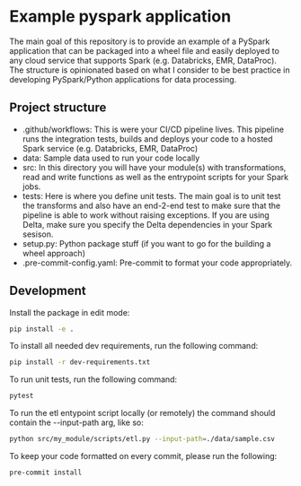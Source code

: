 # Example pyspark application
The main goal of this repository is to provide an example of a PySpark application that can be packaged into a wheel file and easily deployed to any cloud service that supports Spark (e.g. Databricks, EMR, DataProc). The structure is opinionated based on what I consider to be best practice in developing PySpark/Python applications for data processing.

## Project structure

- .github/workflows: This is were your CI/CD pipeline lives. This pipeline runs the integration tests, builds and deploys your code to a hosted Spark service (e.g. Databricks, EMR, DataProc)
- data: Sample data used to run your code locally
- src: In this directory you will have your module(s) with transformations, read and write functions as well as the entrypoint scripts for your Spark jobs.
- tests: Here is where you define unit tests. The main goal is to unit test the transforms and also have an end-2-end test to make sure that the pipeline is able to work without raising exceptions. If you are using Delta, make sure you specify the Delta dependencies in your Spark sesison.
- setup.py: Python package stuff (if you want to go for the building a wheel approach)
- .pre-commit-config.yaml: Pre-commit to format your code appropriately.

## Development

Install the package in edit mode:
```bash
pip install -e .
```
To install all needed dev requirements, run the following command:
```bash
pip install -r dev-requirements.txt
```
To run unit tests, run the following command:
```bash
pytest
```

To run the etl entypoint script locally (or remotely) the command should contain the --input-path arg, like so:
```bash
python src/my_module/scripts/etl.py --input-path=./data/sample.csv
```

To keep your code formatted on every commit, please run the following:
```bash
pre-commit install
```